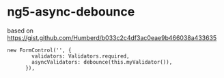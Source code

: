 # ng5-async-debounce

based on https://gist.github.com/Humberd/b033c2c4df3ac0eae9b466038a433635

```
new FormControl('', {
        validators: Validators.required,
        asyncValidators: debounce(this.myValidator()),
      }),
```

